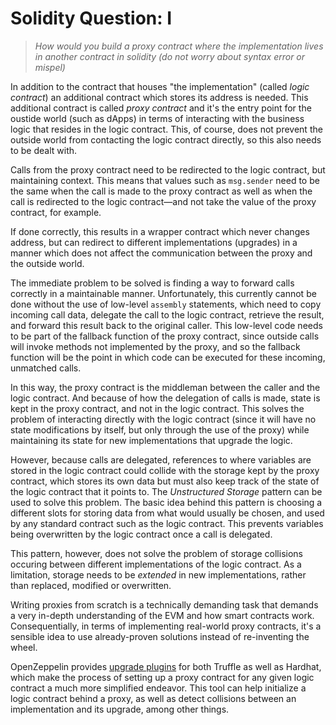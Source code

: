 # Solidity Question: I

> _How would you build a proxy contract where the implementation lives in another contract in solidity (do not worry about syntax error or mispel)_

In addition to the contract that houses "the implementation" (called _logic contract_) an additional contract which stores its address is needed. This additional contract is called _proxy contract_ and it's the entry point for the oustide world (such as dApps) in terms of interacting with the business logic that resides in the logic contract. This, of course, does not prevent the outside world from contacting the logic contract directly, so this also needs to be dealt with.

Calls from the proxy contract need to be redirected to the logic contract, but maintaining context. This means that values such as `msg.sender` need to be the same when the call is made to the proxy contract as well as when the call is redirected to the logic contract—and not take the value of the proxy contract, for example.

If done correctly, this results in a wrapper contract which never changes address, but can redirect to different implementations (upgrades) in a manner which does not affect the communication between the proxy and the outside world.

The immediate problem to be solved is finding a way to forward calls correctly in a maintainable manner. Unfortunately, this currently cannot be done without the use of low-level `assembly` statements, which need to copy incoming call data, delegate the call to the logic contract, retrieve the result, and forward this result back to the original caller. This low-level code needs to be part of the fallback function of the proxy contract, since outside calls will invoke methods not implemented by the proxy, and so the fallback function will be the point in which code can be executed for these incoming, unmatched calls.

In this way, the proxy contract is the middleman between the caller and the logic contract. And because of how the delegation of calls is made, state is kept in the proxy contract, and not in the logic contract. This solves the problem of interacting directly with the logic contract (since it will have no state modifications by itself, but only through the use of the proxy) while maintaining its state for new implementations that upgrade the logic.

However, because calls are delegated, references to where variables are stored in the logic contract could collide with the storage kept by the proxy contract, which stores its own data but must also keep track of the state of the logic contract that it points to. The _Unstructured Storage_ pattern can be used to solve this problem. The basic idea behind this pattern is choosing a different slots for storing data from what would usually be chosen, and used by any standard contract such as the logic contract. This prevents variables being overwritten by the logic contract once a call is delegated.

This pattern, however, does not solve the problem of storage collisions occuring between different implementations of the logic contract. As a limitation, storage needs to be _extended_ in new implementations, rather than replaced, modified or overwritten.

Writing proxies from scratch is a technically demanding task that demands a very in-depth understanding of the EVM and how smart contracts work. Consequentially, in terms of implementing real-world proxy contracts, it's a sensible idea to use already-proven solutions instead of re-inventing the wheel.

OpenZeppelin provides [upgrade plugins](https://docs.openzeppelin.com/upgrades-plugins/1.x/) for both Truffle as well as Hardhat, which make the process of setting up a proxy contract for any given logic contract a much more simplified endeavor. This tool can help initialize a logic contract behind a proxy, as well as detect collisions between an implementation and its upgrade, among other things.
